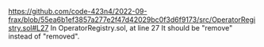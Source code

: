 https://github.com/code-423n4/2022-09-frax/blob/55ea6b1ef3857a277e2f47d42029bc0f3d6f9173/src/OperatorRegistry.sol#L27
In OperatorRegistry.sol, at line 27
It should be "remove" instead of "removed".